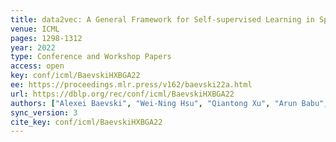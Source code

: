 ```yaml
---
title: data2vec: A General Framework for Self-supervised Learning in Speech, Vision and Language.
venue: ICML
pages: 1298-1312
year: 2022
type: Conference and Workshop Papers
access: open
key: conf/icml/BaevskiHXBGA22
ee: https://proceedings.mlr.press/v162/baevski22a.html
url: https://dblp.org/rec/conf/icml/BaevskiHXBGA22
authors: ["Alexei Baevski", "Wei-Ning Hsu", "Qiantong Xu", "Arun Babu", "Jiatao Gu", "Michael Auli"]
sync_version: 3
cite_key: conf/icml/BaevskiHXBGA22
---
```

